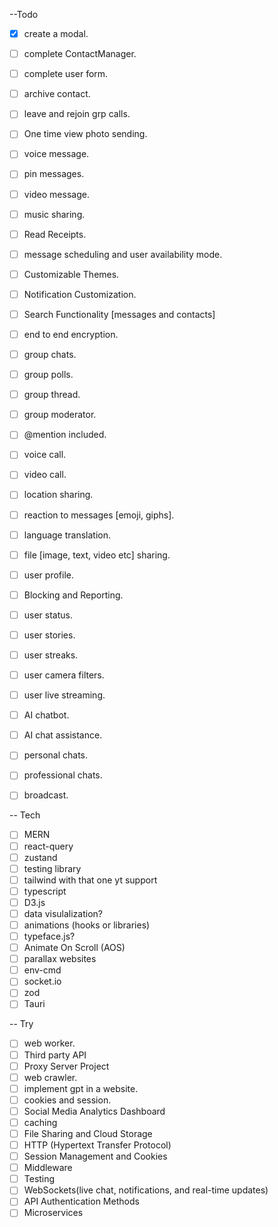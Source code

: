 --Todo
- [x] create a modal.
- [ ] complete ContactManager.
- [ ] complete user form.
- [ ] archive contact.
- [ ] leave and rejoin grp calls.
- [ ] One time view photo sending.
- [ ] voice message.
- [ ] pin messages.
- [ ] video message.
- [ ] music sharing.
- [ ] Read Receipts.
- [ ] message scheduling and user availability mode.
- [ ] Customizable Themes.
- [ ] Notification Customization.
- [ ] Search Functionality [messages and contacts]
- [ ] end to end encryption.
- [ ] group chats.
- [ ] group polls.
- [ ] group thread.
- [ ] group moderator.
- [ ] @mention included.
- [ ] voice call.
- [ ] video call.
- [ ] location sharing.
- [ ] reaction to messages [emoji, giphs].
- [ ] language translation.
- [ ] file [image, text, video etc] sharing.
- [ ] user profile.
- [ ] Blocking and Reporting.
- [ ] user status.
- [ ] user stories.
- [ ] user streaks.
- [ ] user camera filters.
- [ ] user live streaming.
- [ ] AI chatbot.
- [ ] AI chat assistance.
- [ ] personal chats.
- [ ] professional chats.
- [ ] broadcast.


-- Tech
- [ ] MERN
- [ ] react-query
- [ ] zustand
- [ ] testing library
- [ ] tailwind with that one yt support
- [ ] typescript
- [ ] D3.js
- [ ] data visulalization?
- [ ] animations (hooks or libraries)
- [ ] typeface.js?
- [ ] Animate On Scroll (AOS)
- [ ] parallax websites
- [ ] env-cmd
- [ ] socket.io
- [ ] zod
- [ ] Tauri

-- Try
- [ ] web worker.
- [ ] Third party API
- [ ] Proxy Server Project
- [ ] web crawler.
- [ ] implement gpt in a website.
- [ ] cookies and session.
- [ ] Social Media Analytics Dashboard
- [ ] caching 
- [ ] File Sharing and Cloud Storage
- [ ] HTTP (Hypertext Transfer Protocol)
- [ ] Session Management and Cookies
- [ ] Middleware
- [ ] Testing
- [ ] WebSockets(live chat, notifications, and real-time updates)
- [ ] API Authentication Methods
- [ ] Microservices 